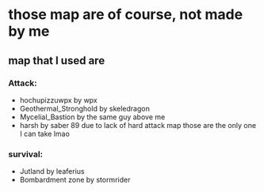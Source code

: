 # those map are of course, not made by me
## map that I used are
### Attack:
- hochupizzuwpx by wpx 
- Geothermal_Stronghold by skeledragon
- Mycelial_Bastion by the same guy above me
- harsh by saber 89
due to lack of hard attack map those are the only one I can take lmao
### survival:
- Jutland by leaferius
- Bombardment zone by stormrider